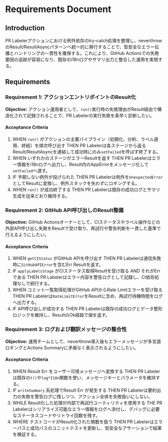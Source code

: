 # Requirements Document

## Introduction

PR Labelerアクションにおける例外依存のtry-catch処理を整理し、neverthrowのResult/ResultAsyncパターンへ統一的に移行することで、型安全なエラー伝播とハンドリングの一貫性を確保する。これにより、GitHub Actionsでの失敗要因の追跡が容易になり、既存のi18nログやサマリ出力と整合した運用を実現する。

## Requirements

### Requirement 1: アクションエントリポイントのResult化

**Objective:** アクション運用者として、`run()`実行時の失敗理由がResult経由で構造化されて記録されることで、PR Labelerの実行失敗を素早く診断したい。

#### Acceptance Criteria

1. WHEN `run()` がアクションの主要パイプライン（初期化、分析、ラベル適用、終結）を順次呼び出す THEN PR Labelerは各ステージから返るResult/ResultAsyncを連結して成功時にのみ`setFailed`を呼ばず終了する。
2. WHEN いずれかのステージがエラーResultを返す THEN PR Labelerはエラー情報をi18nログへ出力し、Result内のAppErrorをメッセージ化して`setFailed`へ渡す。
3. IF 予期しない例外が投げられた THEN PR Labelerは例外を`UnexpectedError`としてResultに変換し、例外スタックを失わずにロギングする。
4. WHEN `run()` が成功終了する THEN PR Labelerは既存の成功ログとサマリ生成を従来どおり維持する。

### Requirement 2: GitHub API呼び出しのResult整備

**Objective:** GitHub Actionsオーナーとして、CIステータスやラベル操作などの外部API呼び出し失敗をResultで受け取り、再試行や警告判断を一貫した基準で行えるようにしたい。

#### Acceptance Criteria

1. WHEN `getCIStatus` がGitHub APIを呼び出す THEN PR Labelerは通信失敗時に`GitHubAPIError`を含むErr Resultを返す。
2. IF `applyLabelsStage` がCIステータス取得Resultを受け取る AND それがErrである THEN PR Labelerはエラー内容を警告ログとして記録し、CI依存処理なしで続行する。
3. WHEN コミット一覧取得処理がGitHub APIからRate Limitエラーを受け取る THEN PR Labelerは`RateLimitError`をResultに含め、再試行待機時間をログへ出力する。
4. IF API呼び出しが成功する THEN PR Labelerは既存の成功ログとデータ整形ロジックを維持し、ResultのOk経路で値を返す。

### Requirement 3: ログおよび翻訳メッセージの整合性

**Objective:** 運用チームとして、neverthrow導入後もエラーメッセージが多言語ロギングとActions Summaryに矛盾なく表示されるようにしたい。

#### Acceptance Criteria

1. WHEN Result Err をユーザー可視メッセージへ変換する THEN PR Labelerは既存の`t()`や`log*I18n`関数を使い、メッセージキーとパラメータを維持する。
2. IF `writeSummary` 系処理でResult Err が発生する THEN PR Labelerは要約出力の失敗を警告ログに残しつつ、アクション全体を失敗扱いにしない。
3. WHILE Result化した処理が内部で再試行ユーティリティを使用する THE PR Labelerはシリアライズ可能なエラー情報をログへ添付し、デバッグに必要なステータスコードやリトライ回数を残す。
4. WHERE テストコードがResult化された関数を扱う THEN PR Labelerはエラーパスと成功パスのユニットテストを更新し、型安全なアサーションで結果を検証する。

